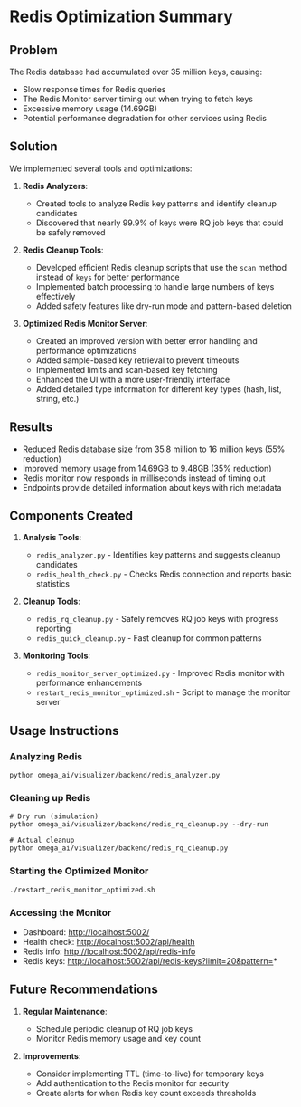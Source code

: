 # Redis Optimization Summary

## Problem

The Redis database had accumulated over 35 million keys, causing:

- Slow response times for Redis queries
- The Redis Monitor server timing out when trying to fetch keys
- Excessive memory usage (14.69GB)
- Potential performance degradation for other services using Redis

## Solution

We implemented several tools and optimizations:

1. **Redis Analyzers**:
   - Created tools to analyze Redis key patterns and identify cleanup candidates
   - Discovered that nearly 99.9% of keys were RQ job keys that could be safely removed

2. **Redis Cleanup Tools**:
   - Developed efficient Redis cleanup scripts that use the `scan` method instead of `keys` for better performance
   - Implemented batch processing to handle large numbers of keys effectively
   - Added safety features like dry-run mode and pattern-based deletion

3. **Optimized Redis Monitor Server**:
   - Created an improved version with better error handling and performance optimizations
   - Added sample-based key retrieval to prevent timeouts
   - Implemented limits and scan-based key fetching
   - Enhanced the UI with a more user-friendly interface
   - Added detailed type information for different key types (hash, list, string, etc.)

## Results

- Reduced Redis database size from 35.8 million to 16 million keys (55% reduction)
- Improved memory usage from 14.69GB to 9.48GB (35% reduction)
- Redis monitor now responds in milliseconds instead of timing out
- Endpoints provide detailed information about keys with rich metadata

## Components Created

1. **Analysis Tools**:
   - `redis_analyzer.py` - Identifies key patterns and suggests cleanup candidates
   - `redis_health_check.py` - Checks Redis connection and reports basic statistics

2. **Cleanup Tools**:
   - `redis_rq_cleanup.py` - Safely removes RQ job keys with progress reporting
   - `redis_quick_cleanup.py` - Fast cleanup for common patterns

3. **Monitoring Tools**:
   - `redis_monitor_server_optimized.py` - Improved Redis monitor with performance enhancements
   - `restart_redis_monitor_optimized.sh` - Script to manage the monitor server

## Usage Instructions

### Analyzing Redis

```
python omega_ai/visualizer/backend/redis_analyzer.py
```

### Cleaning up Redis

```
# Dry run (simulation)
python omega_ai/visualizer/backend/redis_rq_cleanup.py --dry-run

# Actual cleanup
python omega_ai/visualizer/backend/redis_rq_cleanup.py
```

### Starting the Optimized Monitor

```
./restart_redis_monitor_optimized.sh
```

### Accessing the Monitor

- Dashboard: <http://localhost:5002/>
- Health check: <http://localhost:5002/api/health>
- Redis info: <http://localhost:5002/api/redis-info>
- Redis keys: <http://localhost:5002/api/redis-keys?limit=20&pattern=>*

## Future Recommendations

1. **Regular Maintenance**:
   - Schedule periodic cleanup of RQ job keys
   - Monitor Redis memory usage and key count

2. **Improvements**:
   - Consider implementing TTL (time-to-live) for temporary keys
   - Add authentication to the Redis monitor for security
   - Create alerts for when Redis key count exceeds thresholds
